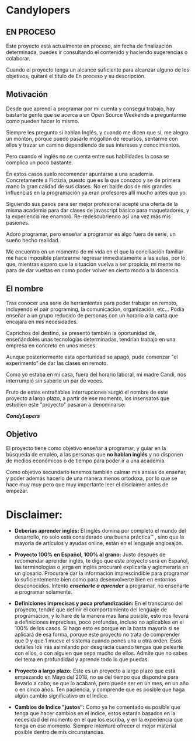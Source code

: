 

# Candylopers

## EN PROCESO
Este proyecto está actualmente en proceso, sin fecha de finalización determinada, puedes ir consultando el contenido y haciendo sugerencias o colaborar.

Cuando el proyecto tenga un alcance suficiente para alcanzar alguno de los objetivos, quitaré el titulo de En proceso y su descripción.

## Motivación
Desde que aprendí a programar por mi cuenta y conseguí trabajo, hay bastante gente que se acerca a un Open Source Weekends a preguntarme como pueden hacer lo mismo.

Siempre les pregunto si hablan Inglés, y cuando me dicen que sí, me alegro un montón, porque puedo pasarle mogollón de recursos, sentarme con ellos y trazar un camino dependiendo de sus intereses y conocimientos.

Pero cuando el inglés no se cuenta entre sus habilidades la cosa se complica un poco bastante.

En estos casos suelo recomendar apuntarse a una academia. Concretamente a Fictizia, puesto que es la que conozco y se de primera mano la gran calidad de sus clases. No en balde dos de mis grandes influencias en la programación ya eran profesores allí mucho antes que yo.

Siguiendo sus pasos para ser mejor profesional acepté una oferta de la misma academia para dar clases de javascript básico para maquetadores, y la experiencia me enamoró. Re-redescubriendo así una vez más mis pasiones.

Adoro programar, pero enseñar a programar es algo fuera de serie, un sueño hecho realidad.

Me encuentro en un momento de mi vida en el que la conciliación familiar me hace imposible plantearme regresar inmediatamente a las aulas, por lo que, mientras espero que la situación vuelva a ser propicia, mi mente no para de dar vueltas en como poder volver en cierto modo a la docencia. 

## El nombre
Tras conocer una serie de herramientas para poder trabajar en remoto, incluyendo el pair programing, la comunicación, organización, etc... Podía enseñar a un grupo reducido de personas con un horario a la carta que encajara en mis necesidades.

Caprichos del destino, se presentó también la oportunidad de, enseñándoles unas tecnologías determinadas, tendrían trabajo en una empresa en concreto en unos meses.

Aunque posteriormente esta oportunidad se apagó, pude comenzar "el experimento" de dar las clases en remoto.

Como yo estaba en mi casa, fuera del horario laboral, mi madre Candi, nos interrumpió sin saberlo un par de veces.

Fruto de estas entrañables interrupciones surgió el nombre de este proyecto a largo plazo, a partir de ese momento, los insensatos que estudien este "proyecto" pasaran a denominarse:

 ***CandyLopers*** 
## Objetivo
El proyecto tiene como objetivo enseñar a programar, y guiar en la búsqueda de empleo, a las personas que **no hablan inglés** y no disponen de medios económicos o de tiempo para poder ir a una academia.

Como objetivo secundario tenemos también calmar mis ansias de enseñar, y poder además hacerlo de una manera menos ortodoxa, por lo que se hace muy muy pero que muy importante leer el disclaimer antes de empezar.

# Disclaimer:

- **Deberías aprender inglés:**
El inglés domina por completo el mundo del desarrollo, no solo está considerado una buena práctica™ , sino que la mayoría de artículos y ayudas online, están en el lenguaje anglosajón.

- **Proyecto 100% en Español, 100% al grano:**
Justo después de recomendar aprender inglés, te digo que este proyecto será en Español, las terminologías o jerga en inglés procuraré explicarla y aglomerarla en un glosario.
Procuraré dar la información imprescindible para programar lo suficientemente bien como para desenvolverte bien en entornos desconocidos.
Intento ***enseñarte a aprender*** a programar, no enseñarte a programar solamente.
- **Definiciones imprecisas y poca profundización:**
En el transcurso del proyecto, tendré que definir el comportamiento del lenguaje de programación, y lo haré de la manera mas llana posible, esto nos llevará a definiciones imprecisas, poco profundas, incluso no aplicables en el 100% de los casos.
Si hago esto es porque en la basta mayoría si se aplicará de esa forma, porque este proyecto no trata de comprender que 0 y que 1 mueve el sistema cuando pones una u otra orden.
Esos detalles los irás asimilando por desgracia cuando tengas que pelearte con ellos, o con alguien que sepa mucho de ellos. Admite que no sabes del tema en profundidad y aprende todo lo que puedas.
- **Proyecto a largo plazo:**
Este es un proyecto a largo plazo que está empezando en Mayo del 2018, no se del tiempo que dispondré para llevarlo a cabo, se que lo acabaré, pero puede ser en un mes, en un año o en cinco años. Ten paciencia, y comprende que es posible que haga algún cambio significativo en el Indice.
- **Cambios de Indice "justos":**
Como ya he comentado es posible que tenga que hacer cambios en el indice, estos estarán basados en la necesidad del momento en el que los escriba, y en la experiencia que tenga en ese momento.
Siempre intentaré ofrecer el mejor material posible dentro de mis circunstancias.